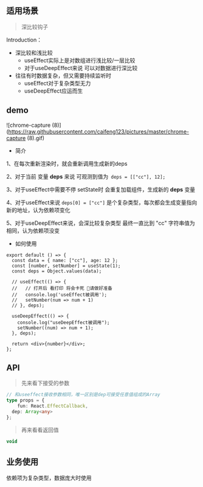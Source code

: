 ## 适用场景

> 深比较钩子

Introduction：

- 深比较和浅比较
  - useEffect实际上是对数组进行浅比较/一层比较
  - 对于useDeepEffect来说 可以对数据进行深比较
- 往往有时数据复杂，但又需要持续监听时
  - useEffect对于复杂类型无力
  - useDeepEffect应运而生

## demo

![chrome-capture (8)](https://raw.githubusercontent.com/caifeng123/pictures/master/chrome-capture (8).gif)

- 简介

1、在每次重新渲染时，就会重新调用生成新的deps

2、对于当前 变量 **deps** 来说 可观测到值为` deps = [["cc"], 12];`

3、对于useEffect中需要不停 setState时 会重复加载组件，生成新的 **deps** 变量

4、对于useEffect来说 `deps[0] = ["cc"]` 是个复杂类型，每次都会生成变量指向新的地址，认为依赖项变化

5、对于useDeepEffect来说，会深比较复杂类型 最终一直比到 "cc" 字符串值为相同，认为依赖项没变



- 如何使用

```tsx
export default () => {
  const data = { name: ["cc"], age: 12 };
  const [number, setNumber] = useState(1);
  const deps = Object.values(data);

  // useEffect(() => {
  //   // 打开后 看打印 将会卡死 请做好准备
  //   console.log('useEffect被调用');
  //   setNumber(num => num + 1)
  // }, deps);

  useDeepEffect(() => {
    console.log("useDeepEffect被调用");
    setNumber((num) => num + 1);
  }, deps);

  return <div>{number}</div>;
};
```



## API

> 先来看下接受的参数

```typescript
// 和useeffect接收参数相同，唯一区别是dep可接受任意值组成的Array
type props = {
	fun: React.EffectCallback,
  dep: Array<any>
};
```

> 再来看看返回值

```js
void
```

## 业务使用

依赖项为复杂类型，数据庞大时使用
